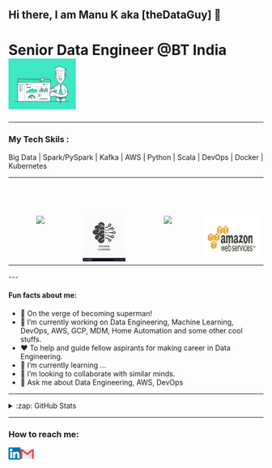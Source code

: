 ## Hi there, I am Manu K aka [theDataGuy] 👋

# Senior Data Engineer @BT India <img height="100px" src="https://github.com/manug25/MANUG25/blob/main/images/data.gif">

---

### My Tech Skils : 
Big Data | Spark/PySpark | Kafka | AWS | Python | Scala | DevOps | Docker | Kubernetes


<table>
  <tbody>
    <tr valign="top">
      <td width="25%" align="center">
        <span><h3></h3></span><br><br><br>
        <img height="90px" src="https://upload.wikimedia.org/wikipedia/commons/f/f3/Apache_Spark_logo.svg">
      </td>
      <td width="25%" align="center">
        <span><h3></h3></span><br><br><br>
        <img height="90px" src="https://github.com/manug25/MANUG25/blob/main/images/ml.png">
      </td>
      <td width="25%" align="center">
        <span><h3></h3></span><br><br><br>
        <img height="90px" src="https://github.com/manug25/MANUG25/blob/main/images/devops.gif">
      </td>
      <td width="25%" align="center">
        <span><b></b><h3></h3></span><br><br><br>
        <img height="90px" src="https://github.com/manug25/MANUG25/blob/main/images/aws.gif" border="0">
      </td>
    </tr>
      </tbody>
</table>
---

#### Fun facts about me:
- 🤔 On the verge of becoming superman!
- 🔭 I’m currently working on Data Engineering, Machine Learning, DevOps, AWS, GCP, MDM, Home Automation and some other cool stuffs.
- ❤️ To help and guide fellow aspirants for making career in Data Engineering. 
- 🌱 I’m currently learning ...
- 👯 I’m looking to collaborate with similar minds.
- 💬 Ask me about Data Engineering, AWS, DevOps

---

<details>
  <summary>:zap: GitHub Stats</summary>
  
  ![GitHub stats](https://github-readme-stats.vercel.app/api?username=manug25&theme=shades-of-purple&show_icons=true)

</details>

---

### How to reach me:
<a href="https://www.linkedin.com/in/manukumar2/">
    <img align="left" alt="G R | Linkedin" width="24px" src="https://github.com/manug25/MANUG25/blob/main/images/Linkedin.svg" />
  </a>
  <a href="mailto:email4manu@gmail.com">
    <img align="left" alt="G R | Gmail" width="26px" src="https://github.com/manug25/MANUG25/blob/main/images/Gmail.svg" />
  </a>
<br />
